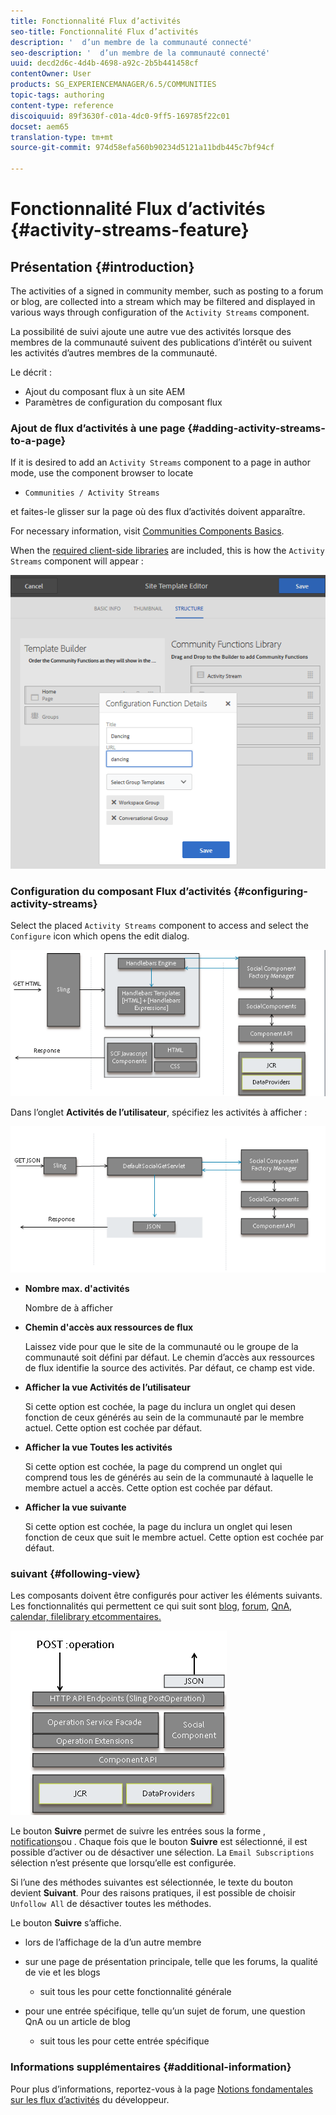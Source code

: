 ```yaml
---
title: Fonctionnalité Flux d’activités
seo-title: Fonctionnalité Flux d’activités
description: '  d’un membre de la communauté connecté'
seo-description: '  d’un membre de la communauté connecté'
uuid: decd2d6c-4d4b-4698-a92c-2b5b441458cf
contentOwner: User
products: SG_EXPERIENCEMANAGER/6.5/COMMUNITIES
topic-tags: authoring
content-type: reference
discoiquuid: 89f3630f-c01a-4dc0-9ff5-169785f22c01
docset: aem65
translation-type: tm+mt
source-git-commit: 974d58efa560b90234d5121a11bdb445c7bf94cf

---
```



# Fonctionnalité Flux d’activités {#activity-streams-feature}

## Présentation {#introduction}

The activities of a signed in community member, such as posting to a forum or blog, are collected into a stream which may be filtered and displayed in various ways through configuration of the `Activity Streams` component.

La possibilité de suivi ajoute une autre vue des activités lorsque des membres de la communauté suivent des publications d’intérêt ou suivent les activités d’autres membres de la communauté.

Le  décrit :

* Ajout du composant   flux à un site AEM
* Paramètres de configuration du composant   flux

### Ajout de flux d’activités à une page {#adding-activity-streams-to-a-page}

If it is desired to add an `Activity Streams` component to a page in author mode, use the component browser to locate

* `Communities / Activity Streams`

et faites-le glisser sur la page où des flux d’activités doivent apparaître.

For necessary information, visit [Communities Components Basics](/help/communities/basics.md).

When the [required client-side libraries](/help/communities/essentials-activities.md#essentials-for-client-side) are included, this is how the `Activity Streams` component will appear :

![chlimage_1-24](assets/chlimage_1-24.png)

### Configuration du composant Flux d’activités {#configuring-activity-streams}

Select the placed `Activity Streams` component to access and select the `Configure` icon which opens the edit dialog.

![chlimage_1-25](assets/chlimage_1-25.png)

Dans l’onglet **Activités de l’utilisateur**, spécifiez les activités à afficher :

![chlimage_1-26](assets/chlimage_1-26.png)

* **Nombre max. d&#39;activités**

   Nombre de   à afficher

* **Chemin d&#39;accès aux ressources de flux**

   Laissez vide pour que le site de la communauté ou le groupe de la communauté soit défini par défaut. Le chemin d’accès aux ressources de flux identifie la source des activités. Par défaut, ce champ est vide.

* **Afficher la vue Activités de l’utilisateur**

   Si cette option est cochée, la page  du  inclura un onglet qui desen fonction de ceux générés au sein de la communauté par le membre actuel. Cette option est cochée par défaut.

* **Afficher la vue Toutes les activités**

   Si cette option est cochée, la page  du  comprend un onglet qui comprend tous les  de générés au sein de la communauté à laquelle le membre actuel a accès. Cette option est cochée par défaut.

* **Afficher la vue suivante**

   Si cette option est cochée, la page  du  inclura un onglet qui lesen fonction de ceux que suit le membre actuel. Cette option est cochée par défaut.

### suivant {#following-view}

Les composants doivent être configurés pour activer les éléments suivants. Les fonctionnalités qui permettent ce qui suit sont [blog](/help/communities/blog-feature.md), [forum](/help/communities/forum.md), [QnA](/help/communities/working-with-qna.md), [calendar, filelibrary etcommentaires.](/help/communities/calendar.md)[](/help/communities/file-library.md)[](/help/communities/comments.md)

![chlimage_1-27](assets/chlimage_1-27.png)

Le bouton **Suivre** permet de suivre les entrées sous la forme  , [notifications](/help/communities/notifications.md)ou [](/help/communities/subscriptions.md). Chaque fois que le bouton **Suivre** est sélectionné, il est possible d’activer ou de désactiver une sélection. La `Email Subscriptions` sélection n’est présente que lorsqu’elle est configurée.

Si l’une des méthodes suivantes est sélectionnée, le texte du bouton devient **Suivant**. Pour des raisons pratiques, il est possible de choisir `Unfollow All` de désactiver toutes les méthodes.

Le bouton **Suivre** s’affiche.

* lors de l’affichage de la  d’un autre membre
* sur une page de présentation principale, telle que les forums, la qualité de vie et les blogs

   * suit tous les   pour cette fonctionnalité générale

* pour une entrée spécifique, telle qu’un sujet de forum, une question QnA ou un article de blog

   * suit tous les   pour cette entrée spécifique

### Informations supplémentaires {#additional-information}

Pour plus d’informations, reportez-vous à la page [Notions fondamentales sur les flux d’activités](/help/communities/essentials-activities.md) du développeur.
